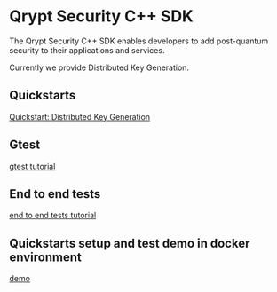 
# Qrypt Security C++ SDK
The Qrypt Security C++ SDK enables developers to add post-quantum security to their applications and services.

Currently we provide Distributed Key Generation.

## Quickstarts
[Quickstart: Distributed Key Generation](https://docs.qrypt.com/sdk/quickstarts/cpp/keygendistributed/) 

## Gtest
[gtest tutorial](KeyGenDistributed/gtests/README.md)

## End to end tests
[end to end tests tutorial](README_END2END_TEST.md)

## Quickstarts setup and test demo in docker environment
[demo](demo/README.md)
